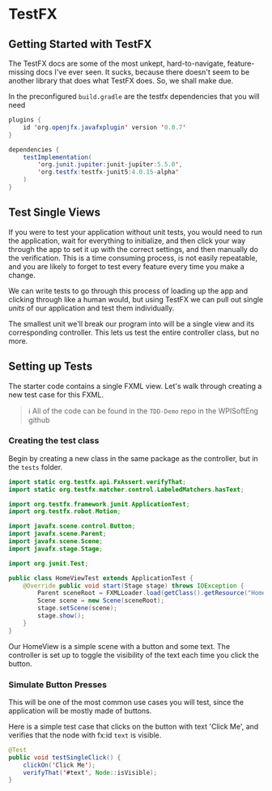 # TestFX

## Getting Started with TestFX

The TestFX docs are some of the most unkept, hard-to-navigate, feature-missing docs I've ever seen. It sucks, because there doesn't seem to be another library that does what TestFX does. So, we shall make due. 

In the preconfigured `build.gradle` are the testfx dependencies that you will need

```java
plugins {
    id 'org.openjfx.javafxplugin' version '0.0.7'
}

dependencies {
    testImplementation(
        'org.junit.jupiter:junit-jupiter:5.5.0',
        'org.testfx:testfx-junit5:4.0.15-alpha'
    )
}
```

## Test Single Views

If you were to test your application without unit tests, you would need to run the application, wait for everything to initialize, and then click your way through the app to set it up with the correct settings, and then manually do the verification. This is a time consuming process, is not easily repeatable, and you are likely to forget to test every feature every time you make a change.

We can write tests to go through this process of loading up the app and clicking through like a human would, but using TestFX we can pull out single *units* of our application and test them individually.

The smallest unit we'll break our program into will be a single view and its corresponding controller. This lets us test the entire controller class, but no more.

## Setting up Tests

The starter code contains a single FXML view. Let's walk through creating a new test case for this FXML.

> :information_source: All of the code can be found in the `TDD-Demo` repo in the WPISoftEng github

### Creating the test class

Begin by creating a new class in the same package as the controller, but in the `tests` folder.

```java
import static org.testfx.api.FxAssert.verifyThat;
import static org.testfx.matcher.control.LabeledMatchers.hasText;

import org.testfx.framework.junit.ApplicationTest;
import org.testfx.robot.Motion;

import javafx.scene.control.Button;
import javafx.scene.Parent;
import javafx.scene.Scene;
import javafx.stage.Stage;

import org.junit.Test;

public class HomeViewTest extends ApplicationTest {
    @Override public void start(Stage stage) throws IOException {
        Parent sceneRoot = FXMLLoader.load(getClass().getResource("HomeView.fxml"))
        Scene scene = new Scene(sceneRoot);
        stage.setScene(scene);
        stage.show();
    }
}
```

Our HomeView is a simple scene with a button and some text. The controller is set up to toggle the visibility of the text each time you click the button.

### Simulate Button Presses

This will be one of the most common use cases you will test, since the application will be mostly made of buttons.

Here is a simple test case that clicks on the button with text 'Click Me', and verifies that the node with fx:id `text` is visible.

```java
@Test
public void testSingleClick() {
    clickOn('Click Me');
    verifyThat('#text', Node::isVisible);
}
```
